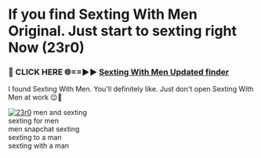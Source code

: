 # If you find Sexting With Men Original. Just start to sexting right Now (23r0)

<h3>🔴 CLICK HERE 🌐==►► <a href="https://tinyurl.com/2s32jyrn" rel="nofollow">Sexting With Men Updated finder</a></h3>

I found Sexting With Men. You'll definitely like. Just don't open Sexting With Men at work 😉💬

[![23r0](https://i.imgur.com/sZc9xG4.jpeg)](https://tinyurl.com/2s32jyrn)
men and sexting<br>
sexting for men<br>
men snapchat sexting<br>
sexting to a man<br>
sexting with a man